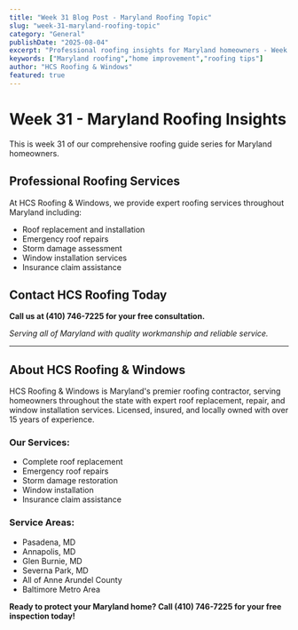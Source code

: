 ```yaml
---
title: "Week 31 Blog Post - Maryland Roofing Topic"
slug: "week-31-maryland-roofing-topic"
category: "General"
publishDate: "2025-08-04"
excerpt: "Professional roofing insights for Maryland homeowners - Week 31 of our comprehensive guide series."
keywords: ["Maryland roofing","home improvement","roofing tips"]
author: "HCS Roofing & Windows"
featured: true
---
```


# Week 31 - Maryland Roofing Insights

This is week 31 of our comprehensive roofing guide series for Maryland homeowners.

## Professional Roofing Services

At HCS Roofing & Windows, we provide expert roofing services throughout Maryland including:

- Roof replacement and installation
- Emergency roof repairs
- Storm damage assessment
- Window installation services
- Insurance claim assistance

## Contact HCS Roofing Today

**Call us at (410) 746-7225 for your free consultation.**

*Serving all of Maryland with quality workmanship and reliable service.*

---

## About HCS Roofing & Windows

HCS Roofing & Windows is Maryland's premier roofing contractor, serving homeowners throughout the state with expert roof replacement, repair, and window installation services. Licensed, insured, and locally owned with over 15 years of experience.

### Our Services:
- Complete roof replacement
- Emergency roof repairs  
- Storm damage restoration
- Window installation
- Insurance claim assistance

### Service Areas:
- Pasadena, MD
- Annapolis, MD
- Glen Burnie, MD
- Severna Park, MD
- All of Anne Arundel County
- Baltimore Metro Area

**Ready to protect your Maryland home? Call (410) 746-7225 for your free inspection today!**
